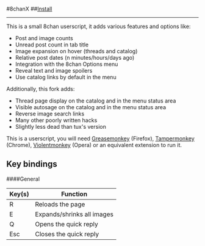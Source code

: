 #8chanX
##<a href="https://github.com/Pashe/8chan-X/raw/master/8chan-x.user.js">Install</a>
***

This is a small 8chan userscript, it adds various features and options like:
 * Post and image counts
 * Unread post count in tab title
 * Image expansion on hover (threads and catalog)
 * Relative post dates (n minutes/hours/days ago)
 * Integration with the 8chan Options menu
 * Reveal text and image spoilers
 * Use catalog links by default in the menu
 
Additionally, this fork adds:
 * Thread page display on the catalog and in the menu status area
 * Visible autosage on the catalog and in the menu status area
 * Reverse image search links
 * Many other poorly written hacks
 * Slightly less dead than tux's version

This is a userscript, you will need <a href="https://addons.mozilla.org/en-US/firefox/addon/greasemonkey/">Greasemonkey</a> (Firefox), <a href="https://chrome.google.com/webstore/detail/tampermonkey/dhdgffkkebhmkfjojejmpbldmpobfkfo">Tampermonkey</a> (Chrome), <a href="https://addons.opera.com/en/extensions/details/violent-monkey/">Violentmonkey</a> (Opera) or an equivalent extension to run it.

Key bindings
-----

####General

Key(s)  | Function
------- | --------
R       | Reloads the page
E       | Expands/shrinks all images
Q       | Opens the quick reply
Esc     | Closes the quick reply